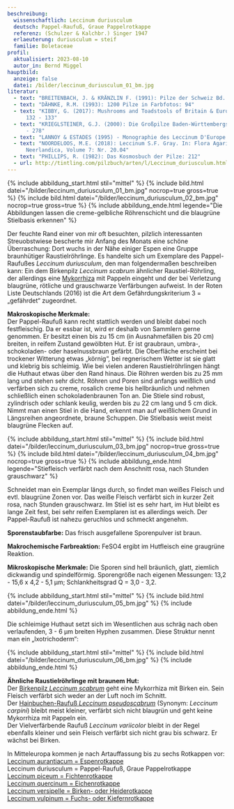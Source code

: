 ```yaml
---
beschreibung:
  wissenschaftlich: Leccinum duriusculum
  deutsch: Pappel-Raufuß, Graue Pappelrotkappe
  referenz: (Schulzer & Kalchbr.) Singer 1947
  erlaeuterung: duriusculum = steif
  familie: Boletaceae
profil:
  aktualisiert: 2023-08-10
  autor_in: Bernd Miggel
hauptbild:
  anzeige: false
  datei: /bilder/leccinum_duriusculum_01_bm.jpg
literatur:
  - text: "BREITENBACH, J. & KRÄNZLIN F. (1991): Pilze der Schweiz Bd. 3: Nr. 32"
  - text: "DÄHNKE, R.M. (1993): 1200 Pilze in Farbfotos: 94"
  - text: "KIBBY, G. (2017): Mushrooms and Toadstools of Britain & Europe Vol. 1:
      132 - 133"
  - text: "KRIEGLSTEINER, G.J. (2000): Die Großpilze Baden-Württembergs, Bd. 2: 277
      - 278"
  - text: "LANNOY & ESTADES (1995) - Monographie des Leccinum D'Europe: 114 - 117"
  - text: "NOORDELOOS, M.E. (2018): Leccinum S.F. Gray. In: Flora Agaricina
      Neerlandica, Volume 7: Nr. 20.04"
  - text: "PHILLIPS, R. (1982): Das Kosmosbuch der Pilze: 212"
  - url: http://tintling.com/pilzbuch/arten/l/Leccinum_duriusculum.html
---
```

{% include abbildung_start.html stil="mittel" %}
{% include bild.html datei="/bilder/leccinum_duriusculum_01_bm.jpg" nocrop=true gross=true %}
{% include bild.html datei="/bilder/leccinum_duriusculum_02_bm.jpg" nocrop=true gross=true %}
{% include abbildung_ende.html legende="Die Abbildungen lassen die creme-gelbliche Röhrenschicht und die blaugrüne Stielbasis erkennen" %}

Der feuchte Rand einer von mir oft besuchten, pilzlich interessanten Streuobstwiese bescherte mir Anfang des Monats eine schöne Überraschung: Dort wuchs in der Nähe einiger Espen eine Gruppe braunhütiger Raustielröhrlinge. Es handelte sich um Exemplare des Pappel-Raufußes *Leccinum duriusculum*, den man folgendermaßen beschreiben kann: Ein dem Birkenpilz *Leccinum scabrum* ähnlicher Raustiel-Röhrling, der allerdings eine [Mykorrhiza](Mykorrhiza "Glossar") mit Pappeln eingeht und der bei Verletzung blaugrüne, rötliche und grauschwarze Verfärbungen aufweist. In der Roten Liste Deutschlands (2016) ist die Art dem Gefährdungskriterium 3 = „gefährdet“ zugeordnet.

**Makroskopische Merkmale:**\
Der Pappel-Raufuß kann recht stattlich werden und bleibt dabei noch festfleischig. Da er essbar ist, wird er deshalb von Sammlern gerne genommen. Er besitzt einen bis zu 15 cm (in Ausnahmefällen bis 20 cm) breiten, in reifem Zustand gewölbten Hut. Er ist graubraun, umbra-, schokoladen- oder haselnussbraun gefärbt. Die Oberfläche erscheint bei trockener Witterung etwas „körnig“, bei regnerischem Wetter ist sie glatt und klebrig bis schleimig. Wie bei vielen anderen Raustielröhrlingen hängt die Huthaut etwas über den Rand hinaus. Die Röhren werden bis zu 25 mm lang und stehen sehr dicht. Röhren und Poren sind anfangs weißlich und verfärben sich zu creme, rosalich creme bis hellbräunlich und nehmen schließlich einen schokoladenbraunen Ton an. Die Stiele sind robust, zylindrisch oder schlank keulig, werden bis zu 22 cm lang und 5 cm dick. Nimmt man einen Stiel in die Hand, erkennt man auf weißlichem Grund in Längsreihen angeordnete, braune Schuppen. Die Stielbasis weist meist blaugrüne Flecken auf.

{% include abbildung_start.html stil="mittel" %}
{% include bild.html datei="/bilder/leccinum_duriusculum_03_bm.jpg" nocrop=true gross=true %}
{% include bild.html datei="/bilder/leccinum_duriusculum_04_bm.jpg" nocrop=true gross=true %}
{% include abbildung_ende.html legende="Stiefleisch verfärbt nach dem Anschnitt rosa, nach Stunden grauschwarz" %}

Schneidet man ein Exemplar längs durch, so findet man weißes Fleisch und evtl. blaugrüne Zonen vor. Das weiße Fleisch verfärbt sich in kurzer Zeit rosa, nach Stunden grauschwarz. Im Stiel ist es sehr hart, im Hut bleibt es lange Zeit fest, bei sehr reifen Exemplaren ist es allerdings weich. Der Pappel-Raufuß ist nahezu geruchlos und schmeckt angenehm.
	
**Sporenstaubfarbe:** Das frisch ausgefallene Sporenpulver ist braun.

**Makrochemische Farbreaktion:** FeSO4 ergibt im Hutfleisch eine graugrüne Reaktion.

**Mikroskopische Merkmale:**
Die Sporen sind hell bräunlich, glatt, ziemlich dickwandig und spindelförmig. Sporengröße nach eigenen Messungen: 13,2 - 15,6 x 4,2 - 5,1 µm; Schlankheitsgrad Q = 3,0 - 3,2.

{% include abbildung_start.html stil="mittel" %}
{% include bild.html datei="/bilder/leccinum_duriusculum_05_bm.jpg" %}
{% include abbildung_ende.html %}

Die schleimige Huthaut setzt sich im Wesentlichen aus schräg nach oben verlaufenden, 3 - 6 µm breiten Hyphen zusammen. Diese Struktur nennt man ein „Ixotrichoderm“:

{% include abbildung_start.html stil="mittel" %}
{% include bild.html datei="/bilder/leccinum_duriusculum_06_bm.jpg" %}
{% include abbildung_ende.html %}

**Ähnliche Raustielröhrlinge mit braunem Hut:**\
Der [Birkenpilz *Leccinum scabrum*](/pilze/leccinum-scabrum-birken-raufuß-birkenpilz) geht eine Mykorrhiza mit Birken ein. Sein Fleisch verfärbt sich weder an der Luft noch im Schnitt.\
Der [Hainbuchen-Raufuß *Leccinum pseudoscabrum*](/pilze/leccinum-pseudoscabrum-hainbuchenraufuß) (Synonym: *Leccinum carpini*) bleibt meist kleiner, verfärbt sich nicht blaugrün und geht keine Mykorrhiza mit Pappeln ein.\
Der Vielverfärbende Raufuß *Leccinum variicolor* bleibt in der Regel ebenfalls kleiner und sein Fleisch verfärbt sich nicht grau bis schwarz. Er wächst bei Birken.

In Mitteleuropa kommen je nach Artauffassung bis zu sechs Rotkappen vor:  
[Leccinum aurantiacum = Espenrotkappe](/pilze/leccinum-aurantiacum-espenrotkappe)  
Leccinum duriusculum = Pappel-Raufuß, Graue Pappelrotkappe  
[Leccinum piceum = Fichtenrotkappe](/pilze/leccinum-piceinum-fichtenrotkappe)  
[Leccinum quercinum = Eichenrotkappe](/pilze/leccinum-quercinum-eichenrotkappe)  
[Leccinum versipelle = Birken- oder Heiderotkappe](/pilze/leccinum-versipelle-birkenrotkappe-heiderotkappe)  
[Leccinum vulpinum = Fuchs- oder Kiefernrotkappe](/pilze/leccinum-vulpinum-kiefernrotkappe-fuchsröhrling)